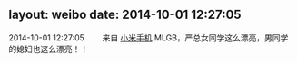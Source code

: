 layout: weibo
date: 2014-10-01 12:27:05
---
2014-10-01 12:27:05  &nbsp;&nbsp;&nbsp;&nbsp;&nbsp;&nbsp; 来自 <a href="http://app.weibo.com/t/feed/22zMnn" rel="nofollow">小米手机</a>
MLGB，严总女同学这么漂亮，男同学的媳妇也这么漂亮！！ ​​​

